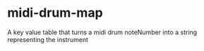 # midi-drum-map
A key value table that turns a midi drum noteNumber into a string representing the instrument
